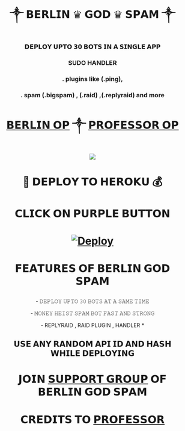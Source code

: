# <p align="center"> ༒ 𝗕𝗘𝗥𝗟𝗜𝗡 ♛︎ 𝗚𝗢𝗗 ♛︎ 𝗦𝗣𝗔𝗠 ༒

### <p align="center"> 𝗗𝗘𝗣𝗟𝗢𝗬 𝗨𝗣𝗧𝗢 𝟯𝟬 𝗕𝗢𝗧𝗦 𝗜𝗡 𝗔 𝗦𝗜𝗡𝗚𝗟𝗘 𝗔𝗣𝗣 
### <p align="center"> SUDO HANDLER 
### <p align="center"> . plugins like (.ping), 
### <p align="center"> . spam (.bigspam) , (.raid) ,(.replyraid) and more
# <p align="center"> [𝗕𝗘𝗥𝗟𝗜𝗡 𝗢𝗣](t.me/BHAGWAAN_5301) ༒ [𝗣𝗥𝗢𝗙𝗘𝗦𝗦𝗢𝗥 𝗢𝗣](t.me/AGORASWAMY_PROFESSOR)

<p align="center">
  <img src="https://te.legra.ph/file/5ddf22a86ef57f5317cfa.jpg">
</p>

# <p align="center"> 🚀 𝗗𝗘𝗣𝗟𝗢𝗬 𝗧𝗢 𝗛𝗘𝗥𝗢𝗞𝗨 💰

# <p align="center">  𝗖𝗟𝗜𝗖𝗞 𝗢𝗡 𝗣𝗨𝗥𝗣𝗟𝗘 𝗕𝗨𝗧𝗧𝗢𝗡
# <p align="center"> [![Deploy](https://www.herokucdn.com/deploy/button.svg)](https://heroku.com/deploy?template=https://github.com/Baapbhagwaan/berlingodspam)

# <p align="center"> 𝗙𝗘𝗔𝗧𝗨𝗥𝗘𝗦 𝗢𝗙 𝗕𝗘𝗥𝗟𝗜𝗡 𝗚𝗢𝗗 𝗦𝗣𝗔𝗠

  <p align="center"> - 𝙳𝙴𝙿𝙻𝙾𝚈 𝚄𝙿𝚃𝙾 𝟹𝟶 𝙱𝙾𝚃𝚂 𝙰𝚃 𝙰 𝚂𝙰𝙼𝙴 𝚃𝙸𝙼𝙴

  <p align="center"> - 𝙼𝙾𝙽𝙴𝚈 𝙷𝙴𝙸𝚂𝚃 𝚂𝙿𝙰𝙼 𝙱𝙾𝚃 𝙵𝙰𝚂𝚃 𝙰𝙽𝙳 𝚂𝚃𝚁𝙾𝙽𝙶

  <p align="center"> - REPLYRAID , RAID PLUGIN , HANDLER *


## <p align="center"> 𝗨𝗦𝗘 𝗔𝗡𝗬 𝗥𝗔𝗡𝗗𝗢𝗠 𝗔𝗣𝗜 𝗜𝗗 𝗔𝗡𝗗 𝗛𝗔𝗦𝗛 𝗪𝗛𝗜𝗟𝗘 𝗗𝗘𝗣𝗟𝗢𝗬𝗜𝗡𝗚



 # <p align="center">  𝗝𝗢𝗜𝗡 [𝗦𝗨𝗣𝗣𝗢𝗥𝗧 𝗚𝗥𝗢𝗨𝗣](t.me/berlingodspam) 𝗢𝗙 𝗕𝗘𝗥𝗟𝗜𝗡 𝗚𝗢𝗗 𝗦𝗣𝗔𝗠 

# <p align="center"> 𝗖𝗥𝗘𝗗𝗜𝗧𝗦 𝗧𝗢 [𝗣𝗥𝗢𝗙𝗘𝗦𝗦𝗢𝗥](https://t.me/AGORASWAMY_PROFESSOR)

   
